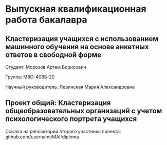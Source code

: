 # Выпускная квалификационная работа бакалавра

## Кластеризация учащихся с использованием машинного обучения на основе анкетных ответов в свободной форме

Студент: Морозов Артем Борисович

Группа: М8О-408Б-20

Научный руководитель: Левинская Мария Александровна

## Проект общий: Кластеризация общеобразовательных организаций с учетом психологического портрета учащихся

Ссылка на репозиторий второго участника проекта: github.com/usernameMAI/diploma
